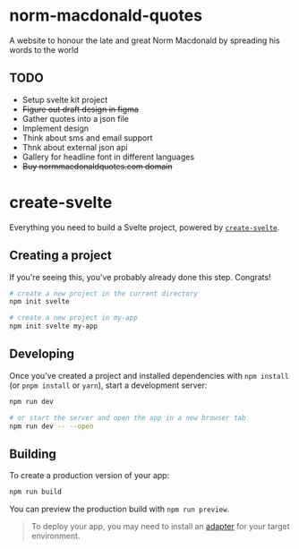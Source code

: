 # norm-macdonald-quotes
A website to honour the late and great Norm Macdonald by spreading his words to the world

## TODO
- Setup svelte kit project
- ~~Figure out draft design in figma~~
- Gather quotes into a json file
- Implement design
- Think about sms and email support
- Thnk about external json api
- Gallery for headline font in different languages
- ~~Buy normmacdonaldquotes.com domain~~

# create-svelte

Everything you need to build a Svelte project, powered by [`create-svelte`](https://github.com/sveltejs/kit/tree/master/packages/create-svelte).

## Creating a project

If you're seeing this, you've probably already done this step. Congrats!

```bash
# create a new project in the current directory
npm init svelte

# create a new project in my-app
npm init svelte my-app
```

## Developing

Once you've created a project and installed dependencies with `npm install` (or `pnpm install` or `yarn`), start a development server:

```bash
npm run dev

# or start the server and open the app in a new browser tab
npm run dev -- --open
```

## Building

To create a production version of your app:

```bash
npm run build
```

You can preview the production build with `npm run preview`.

> To deploy your app, you may need to install an [adapter](https://kit.svelte.dev/docs/adapters) for your target environment.
